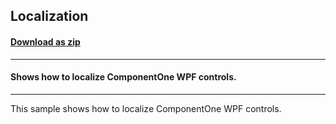 ## Localization
#### [Download as zip](https://grapecity.github.io/DownGit/#/home?url=https://github.com/GrapeCity/ComponentOne-WPF-Samples/tree/master/NET_462/Core/CS/Localization)
____
#### Shows how to localize ComponentOne WPF controls.
____
This sample shows how to localize ComponentOne WPF controls.
